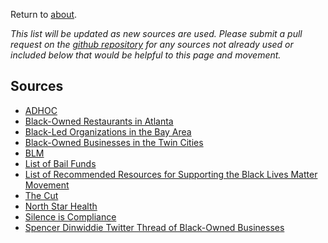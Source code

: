Return to <a href="https://vocalmajority.github.io/about/">about</a>.

*This list will be updated as new sources are used. Please submit a pull request on the [github repository](https://github.com/vocalmajority) for any sources not already used or included below that would be helpful to this page and movement.*

## Sources

* <a href="https://www.adhoc.fm/post/black-lives-matter-resources-and-funds/">ADHOC</a>
* <a href="https://www.atlantaeats.com/blog/29-black-owned-restaurants-in-atlanta/">Black-Owned Restaurants in Atlanta</a>
* <a href="https://docs.google.com/spreadsheets/d/1ExxjRyovIphjX_jtGep0cFQtUkJwqhTC4dLwy3h6uZY/edit#gid=1847215759">Black-Led Organizations in the Bay Area</a>
* <a href="http://mspmag.com/arts-and-culture/black-owned-businesses-in-the-twin-cities/">Black-Owned Businesses in the Twin Cities</a>
* <a href="https://docs.google.com/document/d/1-0KC83vYfVQ-2freQveH43PWxuab2uWDEGolzrNoIks/mobilebasic#h.n24kixa6prx">BLM</a>
* <a href="https://bailfunds.github.io/">List of Bail Funds</a>
* <a href="https://lectureinprogress.com/journal/resources-for-supporting-black-lives-matter-movement">List of Recommended Resources for Supporting the Black Lives Matter Movement</a>
* <a href="https://www.thecut.com/article/george-floyd-protests-how-to-help-where-to-donate.html">The Cut</a>
* <a href="https://www.northstarhealthcollective.org/">North Star Health</a>
* <a href="https://silenceiscompliance.info/">Silence is Compliance</a>
* <a href="https://twitter.com/sdinwiddie_25/status/1268173302545231872?s=21">Spencer Dinwiddie Twitter Thread of Black-Owned Businesses</a>
